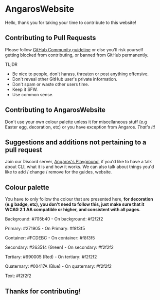 # AngarosWebsite
Hello, thank you for taking your time to contribute to this website!

## Contributing to Pull Requests
Please follow [GitHub Community guideline](https://docs.github.com/en/github/site-policy/github-community-guidelines) or else you'll risk yourself getting blocked from contributing, or banned from GitHub permanently.

TL;DR
* Be nice to people, don't harass, threaten or post anything offensive.
* Don't reveal other GitHub user's private information.
* Don't spam or waste other users time.
* Keep it SFW.
* Use common sense.

## Contributing to AngarosWebsite
Don't use your own colour palette unless it for miscellaneous stuff (e.g Easter egg, decoration, etc) or you have exception from Angaros. *That's it!*

## Suggestions and additions not pertaining to a pull request
Join our Discord server, [Angaros's Playground](https://discord.gg/MzweZCJWrZ), if you'd like to have a talk about CLI, what it is and how it works. We can also talk about things you'd like to add / change / remove for the guides, website.


## Colour palette
You have to only follow the colour that are presented here, **for decoration (e.g badge, etc), you don't need to follow this, just make sure that it WCAG 2.1 AA compatible or higher, and consistent with all pages.**

Background: #705b40 -
On background: #f2f2f2

Primary: #271905 -
On Primary: #f8f3f5

Container: #FCDEBC -
On container: #f8f3f5

Secondary: #263514 (Green) -
On secondary: #f2f2f2

Tertiary: #690005 (Red) -
On tertiary: #f2f2f2

Quaternary: #00417A (Blue) -
On quaternary: #f2f2f2

Text: #f2f2f2

## Thanks for contributing!
